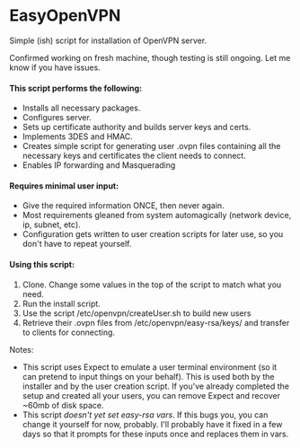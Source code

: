 # EasyOpenVPN
Simple (ish) script for installation of OpenVPN server.

Confirmed working on fresh machine, though testing is still ongoing. Let me know if you have issues.

#### This script performs the following:
- Installs all necessary packages.
- Configures server.
- Sets up certificate authority and builds server keys and certs.
- Implements 3DES and HMAC.
- Creates simple script for generating user .ovpn files containing all the necessary keys and certificates the client needs to connect.
- Enables IP forwarding and Masquerading

#### Requires minimal user input:
- Give the required information ONCE, then never again.
- Most requirements gleaned from system automagically (network device, ip, subnet, etc).
- Configuration gets written to user creation scripts for later use, so you don't have to repeat yourself.

#### Using this script:
1. Clone. Change some values in the top of the script to match what you need.
2. Run the install script.
3. Use the script /etc/openvpn/createUser.sh to build new users
4. Retrieve their .ovpn files from /etc/openvpn/easy-rsa/keys/ and transfer to clients for connecting.

Notes:
- This script uses Expect to emulate a user terminal environment (so it can pretend to input things on your behalf). This is used both by the installer and by the user creation script. If you've already completed the setup and created all your users, you can remove Expect and recover ~60mb of disk space.
- This script *doesn't yet set easy-rsa vars*. If this bugs you, you can change it yourself for now, probably. I'll probably have it fixed in a few days so that it prompts for these inputs once and replaces them in vars.
